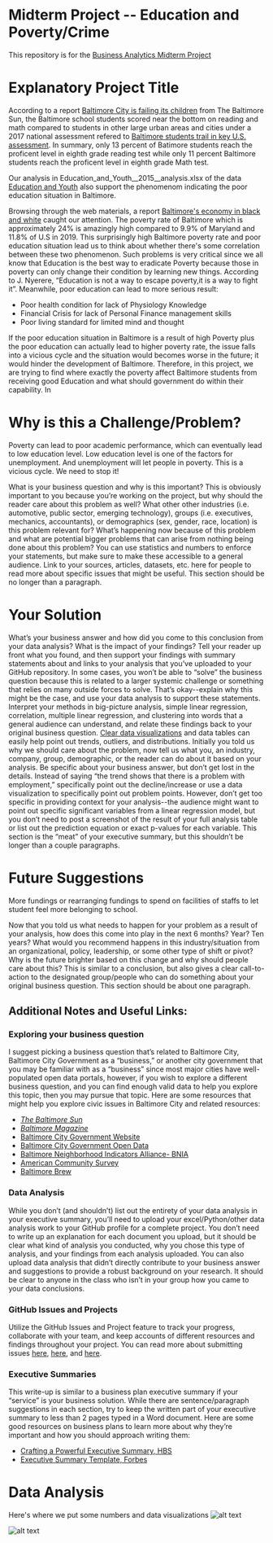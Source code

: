 # Midterm Project -- Education and Poverty/Crime 
This repository is for the [Business Analytics Midterm Project](https://docs.google.com/document/d/1X4XwqZqIRkZgGsXuNKcdZtbkZ9x16xPFZLm7pMSUqCU/edit?usp=sharing)
# Explanatory Project Title
According to a report [Baltimore City is failing its children](https://www.baltimoresun.com/opinion/readers-respond/bs-ed-rr-student-test-scores-letter-20180410-story.html) from The Baltimore Sun, the Baltimore school students scored near the bottom on reading and math compared to students in other large urban areas and cities under a 2017 national assessment refered to [Baltimore students trail in key U.S. assessment](https://www.baltimoresun.com/education/bs-md-nations-report-card-20180409-story.html). In summary, only 13 percent of Batimore students reach the proficent level in eighth grade reading test while only 11 percent Baltimore students reach the proficent level in eighth grade Math test. 

Our analysis in Education_and_Youth__2015__analysis.xlsx of the data [Education and Youth](https://data.baltimorecity.gov/Neighborhoods/Education-and-Youth-2015-/t7tk-reum) also support the phenomenom indicating the poor education situation in Baltimore.

Browsing through the web materials, a report [Baltimore's economy in black and white](https://money.cnn.com/2015/04/29/news/economy/baltimore-economy/) caught our attention. The poverty rate of Baltimore which is approximately 24% is amazingly high compared to 9.9% of Maryland and 11.8% of U.S in 2019. This surprisingly high Baltimore poverty rate and poor education situation lead us to think about whether there's some correlation between these two phenomenon. Such problems is very critical since we all know that Education is the best way to eradicate Poverty because those in poverty can only change their condition by learning new things. According to J. Nyerere, “Education is not a way to escape poverty,it is a way to fight it”. Meanwhile, poor education can lead to more serious result:
 - Poor health condition for lack of Physiology Knowledge
 - Financial Crisis for lack of Personal Finance management skills
 - Poor living standard for limited mind and thought
 
If the poor education situation in Baltimore is a result of high Poverty plus the poor education can actually lead to higher poverty rate, the issue falls into a vicious cycle and the situation would becomes worse in the future; it would hinder the development of Baltimore. Therefore, in this project, we are trying to find where exactly the poverty affect Baltimore students from receiving good Education and what should government do within their capability. In 


# Why is this a Challenge/Problem?
Poverty can lead to poor academic performance, which can eventually lead to low education level. Low education level is one of the factors for unemployment. And unemployment will let people in poverty. This is a vicious cycle. We need to stop it!

What is your business question and why is this important? This is obviously important to you because you’re working on the project, but why should the reader care about this problem as well? What other other industries (i.e. automotive, public sector, emerging technology), groups (i.e. executives, mechanics, accountants), or demographics (sex, gender, race, location) is this problem relevant for? What’s happening now because of this problem and what are potential bigger problems that can arise from nothing being done about this problem? You can use statistics and numbers to enforce your statements, but make sure to make these accessible to a general audience. Link to your sources, articles, datasets, etc. here for people to read more about specific issues that might be useful. This section should be no longer than a paragraph.

# Your Solution
What’s your business answer and how did you come to this conclusion from your data analysis? What is the impact of your findings? Tell your reader up front what you found, and then support your findings with summary statements about and links to your analysis that you’ve uploaded to your GitHub repository. In some cases, you won’t be able to “solve” the business question because this is related to a larger systemic challenge or something that relies on many outside forces to solve. That’s okay--explain why this might be the case, and use your data analysis to support these statements. Interpret your methods in big-picture analysis, simple linear regression, correlation, multiple linear regression, and clustering into words that a general audience can understand, and relate these findings back to your original business question. [Clear data visualizations](https://github.com/adam-p/markdown-here/wiki/Markdown-Cheatsheet) and data tables can easily help point out trends, outliers, and distributions. Initially you told us why we should care about the problem, now tell us what you, an industry, company, group, demographic, or the reader can do about it based on your analysis. Be specific about your business answer, but don’t get lost in the details. Instead of saying “the trend shows that there is a problem with employment,” specifically point out the decline/increase or use a data visualization to specifically point out problem points. However, don’t get too specific in providing context for your analysis--the audience might want to point out specific significant variables from a linear regression model, but you don’t need to post a screenshot of the result of your full analysis table or list out the prediction equation or exact p-values for each variable. This section is the “meat” of your executive summary, but this shouldn’t be longer than a couple paragraphs.

# Future Suggestions
More fundings or rearranging fundings to spend on facilities of staffs to let student feel more belonging to school.

Now that you told us what needs to happen for your problem as a result of your analysis, how does this come into play in the next 6 months? Year? Ten years? What would you recommend happens in this industry/situation from an organizational, policy, leadership, or some other type of shift or pivot? Why is the future brighter based on this change and why should people care about this? This is similar to a conclusion, but also gives a clear call-to-action to the designated group/people who can do something about your original business question. This section should be about one paragraph.

## Additional Notes and Useful Links:
### Exploring your business question
I suggest picking a business question that’s related to Baltimore City, Baltimore City Government as a “business,” or another city government that you may be familiar with as a “business” since most major cities have well-populated open data portals, however, if you wish to explore a different business question, and you can find enough valid data to help you explore this topic, then you may pursue that topic. Here are some resources that might help you explore civic issues in Baltimore City and related resources: 
 - [_The Baltimore Sun_](https://www.baltimoresun.com/)
 - [_Baltimore Magazine_](https://www.baltimoremagazine.com/)
 - [Baltimore City Government Website](https://www.baltimorecity.gov/)
 - [Baltimore City Government Open Data](https://data.baltimorecity.gov/)
 - [Baltimore Neighborhood Indicators Alliance- BNIA](https://data-bniajfi.opendata.arcgis.com/)
 - [American Community Survey](https://factfinder.census.gov/faces/nav/jsf/pages/index.xhtml)
 - [Baltimore Brew](https://www.baltimorebrew.com/)

### Data Analysis
While you don’t (and shouldn’t) list out the entirety of your data analysis in your executive summary, you’ll need to upload your excel/Python/other data analysis work to your GitHub profile for a complete project. You don’t need to write up an explanation for each document you upload, but it should be clear what kind of analysis you conducted, why you chose this type of analysis, and your findings from each analysis uploaded. You can also upload data analysis that didn’t directly contribute to your business answer and suggestions to provide a robust background on your research. It should be clear to anyone in the class who isn’t in your group how you came to your data conclusions. 

### GitHub Issues and Projects
Utilize the GitHub Issues and Project feature to track your progress, collaborate with your team, and keep accounts of different resources and findings throughout your project. You can read more about submitting issues [here](https://help.github.com/en/articles/creating-an-issue), [here](https://guides.github.com/features/issues/), and [here](https://help.github.com/en/articles/about-issues).

### Executive Summaries
This write-up is similar to a business plan executive summary if your “service” is your business solution. While there are sentence/paragraph suggestions in each section, try to keep the written part of your executive summary to less than 2 pages typed in a Word document. Here are some good resources on business plans to learn more about why they’re important and how you should approach writing them:
 - [Crafting a Powerful Executive Summary, HBS](https://hbswk.hbs.edu/archive/crafting-a-powerful-executive-summary)
 - [Executive Summary Template, Forbes](https://www.forbes.com/sites/alejandrocremades/2018/07/31/executive-summary-template-what-to-include/#2cd9f1f85ddf) 

# Data Analysis
Here's where we put some numbers and data visualizations
![alt text](https://github.com/jhu-business-analytics/midterm-project-template/blob/master/bpd_overtime_count.png)

![alt text]()
